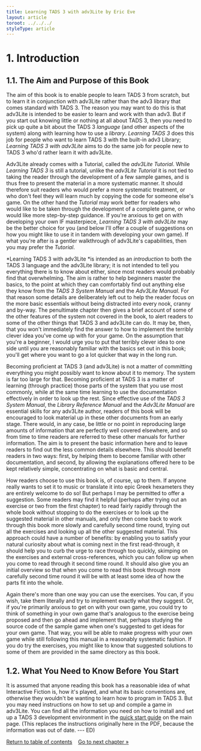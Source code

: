 ```yaml
---
title: Learning TADS 3 with adv3Lite by Eric Eve
layout: article
toroot: ../../../
styleType: article
---
```


# 1. Introduction

## 1.1. The Aim and Purpose of this Book

The aim of this book is to enable people to learn TADS 3 from scratch, but to learn it in conjunction with adv3Lite rather than the adv3 library that comes standard with TADS 3. The reason you may want to do this is that adv3Lite is intended to be easier to learn and work with than adv3. But if you start out knowing little or nothing at all about TADS 3, then you need to pick up quite a bit about the TADS 3 *language* (and other aspects of the system) along with learning how to use a *library*. *Learning TADS 3* does this job for people who want to learn TADS 3 with the built-in adv3 Library;
 *Learning TADS 3 with adv3Lite* aims to do the same job for people new to TADS 3 who'd rather learn it with adv3Lite.

Adv3Lite already comes with a Tutorial, called the *adv3Lite Tutorial*. While *Learning TADS 3* is still a tutorial, unlike the *adv3Lite Tutorial* it is not tied to taking the reader through the development of a few sample games, and is thus free to present the material in a more systematic manner. It should therefore suit readers who would prefer a more systematic treatment, or who don't feel they will learn much by copying the code for someone else's game. On the other hand the *Tutorial* may work better for readers who would like to be taken through the development of a complete game, or who would like more step-by-step guidance. If you're anxious to get on with developing your own IF masterpiece, *Learning TADS 3 with adv3Lite* may be the better choice for you (and below I'll offer a couple of suggestions on how you might like to use it in tandem with developing your own game). If what you're after is a gentler walkthrough of adv3Lite's capabilities, then you may prefer the *Tutorial*.

*Learning TADS 3 with adv3Lite *is intended as an *introduction* to both the TADS 3 language and the adv3Lite library;
 it is not intended to tell you everything there is to know about either, since most readers would probably find that overwhelming. The aim is rather to help beginners master the basics, to the point at which they can comfortably find out anything else they know from the *TADS 3 System Manual* and the *Adv3Lite Manual*. For that reason some details are deliberately left out to help the reader focus on the more basic essentials without being distracted into every nook, cranny and by-way. The penultimate chapter then gives a brief account of some of the other features of the system not covered in the book, to alert readers to some of the other things that TADS 3 and adv3Lite can do. It may be, then, that you won't immediately find the answer to how to implement the terribly clever idea you've come up with for your game. On the assumption that you're a beginner, I would urge you to put that terribly clever idea to one side until you are reasonably familiar with the basics set out in this book;  you'll get where you want to go a lot quicker that way in the long run.

Becoming proficient at TADS 3 (and adv3Lite) is not a matter of committing everything you might possibly want to know about it to memory. The system is far too large for that. Becoming proficient at TADS 3 is a matter of learning (through practice) those parts of the system that you use most commonly, while at the same time learning to use the documentation effectively in order to look up the rest. Since effective use of the *TADS 3 System Manual*, the *Library Reference Manual* and the *Adv3Lite Manual* are essential skills for any adv3Lite author, readers of this book will be encouraged to look material up in these other documents from an early stage. There would, in any case, be little or no point in reproducing large amounts of information that are perfectly well covered elsewhere, and so from time to time readers are referred to these other manuals for further information. The aim is to present the basic information here and to leave readers to find out the less common details elsewhere. This should benefit readers in two ways: first, by helping them to become familiar with other documentation, and second, by allowing the explanations offered here to be kept relatively simple, concentrating on what is basic and central.

How readers choose to use this book is, of course, up to them. If anyone really wants to set it to music or translate it into epic Greek hexameters they are entirely welcome to do so! But perhaps I may be permitted to offer a suggestion. Some readers may find it helpful (perhaps after trying out an exercise or two from the first chapter) to read fairly rapidly through the whole book without stopping to do the exercises or to look up the suggested material in other manuals, and only then come back to work through this book more slowly and carefully second time round, trying out all the exercises and looking up all the other suggested material. This approach could have a number of benefits: by enabling you to satisfy your natural curiosity about what is coming next in the first read-through, it should help you to curb the urge to race through too quickly, skimping on the exercises and external cross-references, which you can follow up when you come to read through it second time round. It should also give you an initial overview so that when you come to read this book through more carefully second time round it will be with at least some idea of how the parts fit into the whole.

Again there's more than one way you can use the exercises. You can, if you wish, take them literally and try to implement exactly what they suggest. Or, if you're primarily anxious to get on with your own game, you could try to think of something in your own game that's analogous to the exercise being proposed and then go ahead and implement that, perhaps studying the source code of the sample game when one's suggested to get ideas for your own game. That way, you will be able to make progress with your own game while still following this manual in a reasonably systematic fashion. If you do try the exercises, you might like to know that suggested solutions to some of them are provided in the same directory as this book.

## 1.2. What You Need to Know Before You Start

It is assumed that anyone reading this book has a reasonable idea of what Interactive Fiction is, how it's played, and what its basic conventions are, otherwise they wouldn't be wanting to learn how to program in TADS 3. But you may need instructions on how to set up and compile a game in adv3Lite. You can find all the information you need on how to install and set up a TADS 3 development environment in the [quick start guide](../../../quickstart/quickstart.html) on the main page. (This replaces the instructions originally here in the PDF, because the information was out of date. --- ED)

[Return to table of contents](LearningT3Lite.html)&nbsp;&nbsp;&nbsp;&nbsp;[Go to next chapter &raquo;](2-map-making--rooms.html)
